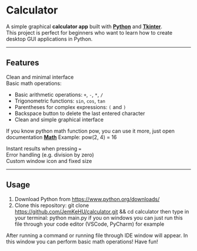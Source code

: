# Calculator

A simple graphical **calculator app** built with [**Python**](https://www.python.org/) and [**Tkinter**](https://docs.python.org/3/library/tkinter.html).  
This project is perfect for beginners who want to learn how to create desktop GUI applications in Python.

---

## Features

Clean and minimal interface  
Basic math operations:  
- Basic arithmetic operations: `+`, `-`, `*`, `/`
- Trigonometric functions: `sin`, `cos`, `tan`
- Parentheses for complex expressions: `(` and `)`
- Backspace button to delete the last entered character
- Clean and simple graphical interface

If you know python math function pow, you can use it more, just open documentation [**Math**](https://docs.python.org/3/library/math.html)
Example: pow(2, 4) = 16

Instant results when pressing `=`  
Error handling (e.g. division by zero)  
Custom window icon and fixed size  

---

## Usage

1. Download Python from https://www.python.org/downloads/
2. Clone this repository: git clone https://github.com/JemKeHU/calculator.git && cd calculator
  then type in your terminal: python main.py
  if you on windows you can just run this file through your code editor (VSCode, PyCharm) for example

After running a command or running file through IDE window will appear. In this window you can perform basic math operations!
Have fun!